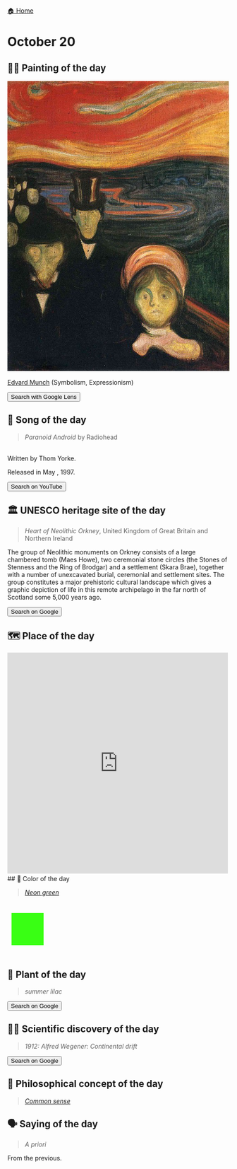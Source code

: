 
[🏠 Home](../../index.md)

# October 20

## 🧑‍🎨 Painting of the day

<img width="600" src="../img/Edvard_Munch_3.jpg">

[Edvard Munch](https://en.wikipedia.org/wiki/Edvard_Munch) (Symbolism, Expressionism)

<button class="btn btn-success"
onclick=" window.open('https://lens.google.com/uploadbyurl?url=https://iretes.github.io/one-a-day/data/img/Edvard_Munch_3.jpg','_blank')">
Search with Google Lens
</button>

## 🎼 Song of the day

> *Paranoid Android*
by Radiohead

<br />Written by Thom Yorke.

Released in May , 1997.

<button class="btn btn-success"
onclick=" window.open('http://www.youtube.com/search?q=Paranoid Android by Radiohead','_blank')">
Search on YouTube
</button>

## 🏛️ UNESCO heritage site of the day

> *Heart of Neolithic Orkney*, United Kingdom of Great Britain and Northern Ireland

<p>The group of Neolithic monuments on Orkney consists of a large chambered tomb (Maes Howe), two ceremonial stone circles (the Stones of Stenness and the Ring of Brodgar) and a settlement (Skara Brae), together with a number of unexcavated burial, ceremonial and settlement sites. The group constitutes a major prehistoric cultural landscape which gives a graphic depiction of life in this remote archipelago in the far north of Scotland some 5,000 years ago.</p>

<button class="btn btn-success"
onclick=" window.open('http://www.google.com/search?q=Heart of Neolithic Orkney','_blank')">
Search on Google
</button>

## 🗺️ Place of the day

<iframe
src="https://www.mapcrunch.com"
name="mapcrunch"
width="500"
height="500"
allowTransparency="true"
scrolling="no"
frameborder="0"
>
</iframe>
## 🎨 Color of the day

> *[Neon green](https://en.wikipedia.org/wiki/Shades_of_green#Neon_green)*

<div style="color:#39FF14; font-size: 100px;">&#9632;</div>

## 🌿 Plant of the day

> *summer lilac*

<button class="btn btn-success"
onclick=" window.open('http://www.google.com/search?q=summer lilac','_blank')">
Search on Google
</button>

## 🧑‍🔬 Scientific discovery of the day

> *1912: Alfred Wegener: Continental drift*

<button class="btn btn-success"
onclick=" window.open('http://www.google.com/search?q=1912: Alfred Wegener: Continental drift','_blank')">
Search on Google
</button>

## 💭 Philosophical concept of the day

> *[Common sense](https://en.wikipedia.org/wiki/Common_sense)*

## 🗣️ Saying of the day

> *A priori*

From the previous. 
